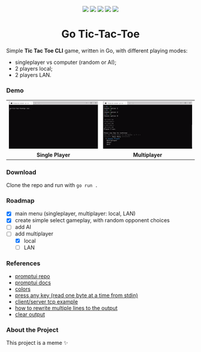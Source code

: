 <p align="center">
  <!--<a href="https://github.com/mikyll/go-tic-tac-toe/releases/latest"><img src="https://img.shields.io/github/downloads/mikyll/go-tic-tac-toe/total"/></a>-->
  <a href="https://github.com/mikyll/go-tic-tac-toe/stargazers"><img src="https://img.shields.io/github/stars/mikyll/go-tic-tac-toe"/></a>
  <a href="https://github.com/mikyll/go-tic-tac-toe/blob/master/LICENSE"><img src="https://img.shields.io/github/license/mikyll/go-tic-tac-toe"/></a>
  <a href="https://go.dev/"><img src="https://img.shields.io/badge/Go-00ADD8.svg?logo=go&logoColor=white"/></a>
  <a href="https://www.linkedin.com/in/michele-righi/?locale=en_US"><img src="https://img.shields.io/badge/-LinkedIn-black.svg?logo=linkedin&colorB=0077B5"/></a>
  <a href="https://github.com/mikyll"><img src="https://img.shields.io/github/followers/mikyll.svg?style=social&label=Follow"/></a>
</p>

<h1 align="center">Go Tic-Tac-Toe</h1>

Simple **Tic Tac Toe CLI** game, written in Go, with different playing modes:
- singleplayer vs computer (random or AI);
- 2 players local;
- 2 players LAN.

### Demo

<table>
  <tr>
    <td width="49.9%"><img src="https://github.com/mikyll/go-tic-tac-toe/blob/main/gfx/demo_singleplayer_easy.gif" alt="Single Player Easy"/></td>
    <td width="49.9%"><img src="https://github.com/mikyll/go-tic-tac-toe/blob/main/gfx/demo_multiplayer_local.gif" alt="Multiplayer Local"/></td>
  </tr>
  <tr>
    <td align="center"><b>Single Player</b></td>
    <td align="center"><b>Multiplayer</b></td>
  </tr>
</table>

### Download
Clone the repo and run with ```go run .```

### Roadmap
- [X] main menu (singleplayer, multiplayer: local, LAN)
- [X] create simple select gameplay, with random opponent choices
- [ ] add AI
- [ ] add multiplayer
  - [X] local
  - [ ] LAN

### References
- [promptui repo](https://github.com/manifoldco/promptui)
- [promptui docs](https://pkg.go.dev/github.com/manifoldco/promptui)
- [colors](https://github.com/fatih/color)
- [press any key (read one byte at a time from stdin)](https://stackoverflow.com/a/70627571)
- [client/server tcp example](https://www.linode.com/docs/guides/developing-udp-and-tcp-clients-and-servers-in-go/)
- [how to rewrite multiple lines to the output](https://stackoverflow.com/a/33509850)
- [clear output](https://stackoverflow.com/questions/22891644/how-can-i-clear-the-terminal-screen-in-go)

### About the Project
This project is a meme ✨


